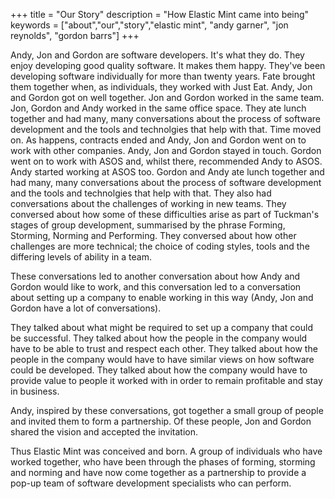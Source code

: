 +++
title =  "Our Story"
description = "How Elastic Mint came into being"
keywords = ["about","our","story","elastic mint", "andy garner", "jon reynolds", "gordon barrs"]
+++

Andy, Jon and Gordon are software developers. It's what they do. They enjoy developing good quality software. It makes them happy.  They've been developing software individually for more than twenty years.  Fate brought them together when, as individuals, they worked with Just Eat. Andy, Jon and Gordon got on well together. Jon and Gordon worked in the same team.  Jon, Gordon and Andy worked in the same office space.  They ate lunch together and had many, many conversations about the process of software development and the tools and technolgies that help with that.  Time moved on. As happens, contracts ended and Andy, Jon and Gordon went on to work with other companies. Andy, Jon and Gordon stayed in touch. Gordon went on to work with ASOS and, whilst there,  recommended Andy to ASOS. Andy started working at ASOS too.  Gordon and Andy ate lunch together and had many, many conversations about the process of software development and the tools and technolgies that help with that.  They also had conversations about the challenges of working in new teams. They conversed about how some of these difficulties arise as part of Tuckman's stages of group development, summarised by the phrase Forming, Storming, Norming and Performing. They conversed about how other challenges are more technical; the choice of coding styles, tools and the differing levels of ability in a team.

These conversations led to another conversation about how Andy and Gordon would like to work, and this conversation led to a conversation about setting up a company to enable working in this way (Andy, Jon and Gordon have a lot of conversations). 

They talked about what might be required to set up a company that could be successful. They talked about how the people in the company would have to be able to trust and respect each other. They talked about how the people in the company would have to have similar views on how software could be developed. They talked about how the company would have to provide value to people it worked with in order to remain profitable and stay in business.

Andy, inspired by these conversations, got together a small group of people and invited them to form a partnership.  Of these people, Jon and Gordon shared the vision and accepted the invitation.

Thus Elastic Mint was conceived and born.  A group of individuals who have worked together, who have been through the phases of forming, storming and norming and have now come together as a partnership to provide a pop-up team of software development specialists who can perform.




